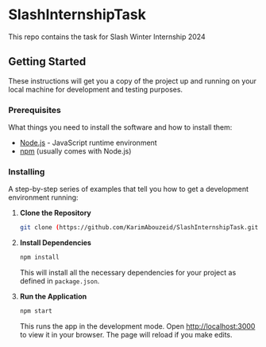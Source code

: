 # SlashInternshipTask
This repo contains the task for Slash Winter Internship 2024


## Getting Started

These instructions will get you a copy of the project up and running on your local machine for development and testing purposes. 

### Prerequisites

What things you need to install the software and how to install them:

- [Node.js](https://nodejs.org/) - JavaScript runtime environment
- [npm](https://www.npmjs.com/) (usually comes with Node.js)

### Installing

A step-by-step series of examples that tell you how to get a development environment running:

1. **Clone the Repository**

    ```bash
    git clone (https://github.com/KarimAbouzeid/SlashInternshipTask.git)
    ```

2. **Install Dependencies**

    ```bash
    npm install
    ```

    This will install all the necessary dependencies for your project as defined in `package.json`.

3. **Run the Application**

    ```bash
    npm start
    ```

    This runs the app in the development mode. Open [http://localhost:3000](http://localhost:3000) to view it in your browser. The page will reload if you make edits.



